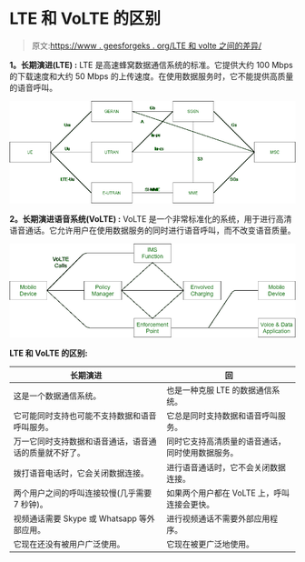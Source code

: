 # LTE 和 VoLTE 的区别

> 原文:[https://www . geesforgeks . org/LTE 和 volte 之间的差异/](https://www.geeksforgeeks.org/difference-between-lte-and-volte/)

**1。长期演进(LTE) :**
LTE 是高速蜂窝数据通信系统的标准。它提供大约 100 Mbps 的下载速度和大约 50 Mbps 的上传速度。在使用数据服务时，它不能提供高质量的语音呼叫。

![](img/c806deb2d51ee37484a1f6401f303fd6.png)

**2。长期演进语音系统(VoLTE) :**
VoLTE 是一个非常标准化的系统，用于进行高清语音通话。它允许用户在使用数据服务的同时进行语音呼叫，而不改变语音质量。

![](img/ea08623d53f0b4c969b21ff9d078c7dd.png)

**LTE 和 VoLTE 的区别:**

<center>

| 长期演进 | 回 |
| --- | --- |
| 这是一个数据通信系统。 | 也是一种克服 LTE 的数据通信系统。 |
| 它可能同时支持也可能不支持数据和语音呼叫服务。 | 它总是同时支持数据和语音呼叫服务。 |
| 万一它同时支持数据和语音通话，语音通话的质量就不好了。 | 同时它支持高清质量的语音通话，同时使用数据服务。 |
| 拨打语音电话时，它会关闭数据连接。 | 进行语音通话时，它不会关闭数据连接。 |
| 两个用户之间的呼叫连接较慢(几乎需要 7 秒钟)。 | 如果两个用户都在 VoLTE 上，呼叫连接会更快。 |
| 视频通话需要 Skype 或 Whatsapp 等外部应用。 | 进行视频通话不需要外部应用程序。 |
| 它现在还没有被用户广泛使用。 | 它现在被更广泛地使用。 |

</center>